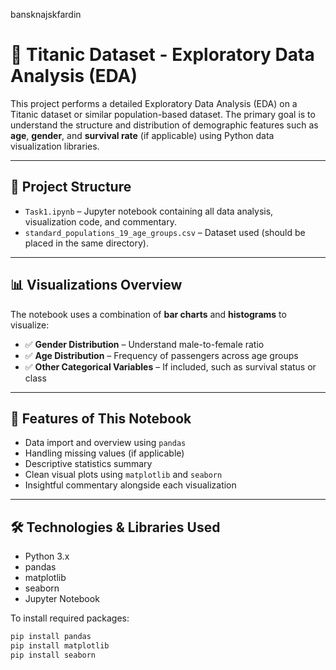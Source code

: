 bansknajskfardin

# 🚢 Titanic Dataset - Exploratory Data Analysis (EDA)

This project performs a detailed Exploratory Data Analysis (EDA) on a Titanic dataset or similar population-based dataset. The primary goal is to understand the structure and distribution of demographic features such as **age**, **gender**, and **survival rate** (if applicable) using Python data visualization libraries.

---

## 📁 Project Structure

- `Task1.ipynb` – Jupyter notebook containing all data analysis, visualization code, and commentary.
- `standard_populations_19_age_groups.csv` – Dataset used (should be placed in the same directory).

---

## 📊 Visualizations Overview

The notebook uses a combination of **bar charts** and **histograms** to visualize:

- ✅ **Gender Distribution** – Understand male-to-female ratio
- ✅ **Age Distribution** – Frequency of passengers across age groups
- ✅ **Other Categorical Variables** – If included, such as survival status or class

---

## 📌 Features of This Notebook

- Data import and overview using `pandas`
- Handling missing values (if applicable)
- Descriptive statistics summary
- Clean visual plots using `matplotlib` and `seaborn`
- Insightful commentary alongside each visualization

---

## 🛠 Technologies & Libraries Used

- Python 3.x
- pandas
- matplotlib
- seaborn
- Jupyter Notebook

To install required packages:

```bash
pip install pandas
pip install matplotlib
pip install seaborn
